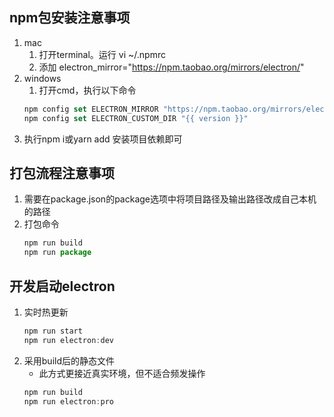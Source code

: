 ## npm包安装注意事项
1. mac 
   1. 打开terminal。运行 vi ~/.npmrc
   2. 添加 electron_mirror="https://npm.taobao.org/mirrors/electron/"
2. windows 
   1. 打开cmd，执行以下命令
    ``` js
    npm config set ELECTRON_MIRROR "https://npm.taobao.org/mirrors/electron/"
    npm config set ELECTRON_CUSTOM_DIR "{{ version }}"
    ```
3. 执行npm i或yarn add 安装项目依赖即可

## 打包流程注意事项
1. 需要在package.json的package选项中将项目路径及输出路径改成自己本机的路径
2. 打包命令
   ``` js
   npm run build
   npm run package
   ```

## 开发启动electron
1. 实时热更新
   ``` js
   npm run start
   npm run electron:dev
   ```
2. 采用build后的静态文件
   - 此方式更接近真实环境，但不适合频发操作
   ``` js
   npm run build
   npm run electron:pro
   ```